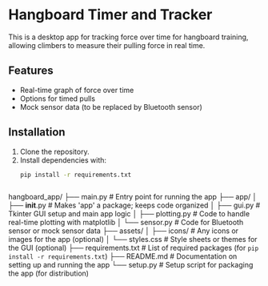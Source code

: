 # Hangboard Timer and Tracker

This is a desktop app for tracking force over time for hangboard training, allowing climbers to measure their pulling force in real time.

## Features
- Real-time graph of force over time
- Options for timed pulls
- Mock sensor data (to be replaced by Bluetooth sensor)

## Installation
1. Clone the repository.
2. Install dependencies with:
   ```bash
   pip install -r requirements.txt



hangboard_app/
├── main.py                 # Entry point for running the app
├── app/
│   ├── __init__.py         # Makes 'app' a package; keeps code organized
│   ├── gui.py              # Tkinter GUI setup and main app logic
│   ├── plotting.py         # Code to handle real-time plotting with matplotlib
│   └── sensor.py           # Code for Bluetooth sensor or mock sensor data
├── assets/
│   ├── icons/              # Any icons or images for the app (optional)
│   └── styles.css          # Style sheets or themes for the GUI (optional)
├── requirements.txt        # List of required packages (for `pip install -r requirements.txt`)
├── README.md               # Documentation on setting up and running the app
└── setup.py                # Setup script for packaging the app (for distribution)
